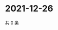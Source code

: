 # 2021-12-26

共 0 条

<!-- BEGIN WEIBO -->
<!-- 最后更新时间 Sun Dec 26 2021 08:53:30 GMT+0800 (China Standard Time) -->

<!-- END WEIBO -->

